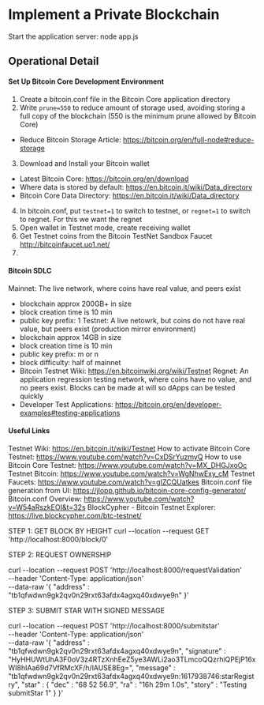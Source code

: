 # Implement a Private Blockchain

Start the application server: node app.js


## Operational Detail

#### Set Up Bitcoin Core Development Environment
1. Create a bitcoin.conf file in the Bitcoin Core application directory
2. Write `prune=550` to reduce amount of storage used, avoiding storing a full copy of the blockchain (550 is the minimum prune allowed by Bitcoin Core)
 - Reduce Bitcoin Storage Article: https://bitcoin.org/en/full-node#reduce-storage
3. Download and Install your Bitcoin wallet
 - Latest Bitcoin Core: https://bitcoin.org/en/download
 - Where data is stored by default: https://en.bitcoin.it/wiki/Data_directory
 - Bitcoin Core Data Directory: https://en.bitcoin.it/wiki/Data_directory 
4. In bitcoin.conf, put `testnet=1` to switch to testnet, or `regnet=1` to switch to regnet. For this we want the regnet
5. Open wallet in Testnet mode, create receiving wallet
6. Get Testnet coins from the Bitcoin TestNet Sandbox Faucet http://bitcoinfaucet.uo1.net/
7. 


#### Bitcoin SDLC
Mainnet: The live network, where coins have real value, and peers exist
 - blockchain approx 200GB+ in size
 - block creation time is 10 min
 - public key prefix: 1
Testnet: A live netowrk, but coins do not have real value, but peers exist (production mirror environment)
 - blockchain approx 14GB in size
 - block creation time is 10 min
 - public key prefix: m or n
 - block difficulty: half of mainnet
 - Bitcoin Testnet Wiki: https://en.bitcoinwiki.org/wiki/Testnet
Regnet: An application regression testing network, where coins have no value, and no peers exist. Blocks can be made at will so dApps can be tested quickly
 - Developer Test Applications: https://bitcoin.org/en/developer-examples#testing-applications


#### Useful Links
Testnet Wiki: https://en.bitcoin.it/wiki/Testnet
How to activate Bitcoin Core Testnet: https://www.youtube.com/watch?v=CxDSrYuzmyQ
How to use Bitcoin Core Testnet: https://www.youtube.com/watch?v=MX_DHGJxoOc
Testnet Bitcoin: https://www.youtube.com/watch?v=WgNhwExy_cM
Testnet Faucets: https://www.youtube.com/watch?v=gIZCQUatkes
Bitcoin.conf file generation from UI: https://jlopp.github.io/bitcoin-core-config-generator/
Bitcoin.conf Overview: https://www.youtube.com/watch?v=W54aRszkEOI&t=32s
BlockCypher - Bitcoin Testnet Explorer: https://live.blockcypher.com/btc-testnet/


STEP 1: GET BLOCK BY HEIGHT
curl --location --request GET 'http://localhost:8000/block/0'

STEP 2: REQUEST OWNERSHIP

curl --location --request POST 'http://localhost:8000/requestValidation' \
--header 'Content-Type: application/json' \
--data-raw '{
    "address" : "tb1qfwdwn9gk2qv0n29rxt63afdx4agxq40xdwye9n"
}'

STEP 3: SUBMIT STAR WITH SIGNED MESSAGE

curl --location --request POST 'http://localhost:8000/submitstar' \
--header 'Content-Type: application/json' \
--data-raw '{
    "address" : "tb1qfwdwn9gk2qv0n29rxt63afdx4agxq40xdwye9n",
    "signature" : "HyHHUWtUhA3F0oV3z4RTzXnhEeZ5ye3AWLi2ao3TLmcoQQzrhiQPEjP16xWI8hIAa69d7VfRMcXF/h/lAUSE8Eg=",
    "message" : "tb1qfwdwn9gk2qv0n29rxt63afdx4agxq40xdwye9n:1617938746:starRegistry",
    "star" : {
        "dec" : "68 52 56.9",
        "ra" : "16h 29m 1.0s",
        "story" : "Testing submitStar 1"
    }
}'
